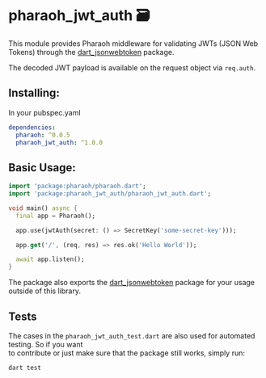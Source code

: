 # pharaoh_jwt_auth 🗃

This module provides Pharaoh middleware for validating JWTs (JSON Web Tokens) through the [dart_jsonwebtoken](https://pub.dev/packages/dart_jsonwebtoken)
package.

The decoded JWT payload is available on the request object via `req.auth`.

## Installing:

In your pubspec.yaml

```yaml
dependencies:
  pharaoh: ^0.0.5
  pharaoh_jwt_auth: ^1.0.0
```

## Basic Usage:

```dart
import 'package:pharaoh/pharaoh.dart';
import 'package:pharaoh_jwt_auth/pharaoh_jwt_auth.dart';

void main() async {
  final app = Pharaoh();

  app.use(jwtAuth(secret: () => SecretKey('some-secret-key')));

  app.get('/', (req, res) => res.ok('Hello World'));

  await app.listen();
}
```

The package also exports the [dart_jsonwebtoken](https://pub.dev/packages/dart_jsonwebtoken) package for your usage outside of this library.

## Tests

The cases in the `pharaoh_jwt_auth_test.dart` are also used for automated testing. So if you want  
to contribute or just make sure that the package still works, simply run:

```shell
dart test
```
